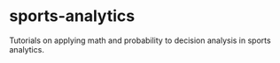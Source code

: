 # sports-analytics
Tutorials on applying math and probability to decision analysis in sports analytics.
